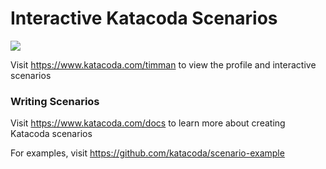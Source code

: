# Interactive Katacoda Scenarios

[![](http://shields.katacoda.com/katacoda/timman/count.svg)](https://www.katacoda.com/timman "Get your profile on Katacoda.com")

Visit https://www.katacoda.com/timman to view the profile and interactive scenarios

### Writing Scenarios
Visit https://www.katacoda.com/docs to learn more about creating Katacoda scenarios

For examples, visit https://github.com/katacoda/scenario-example
